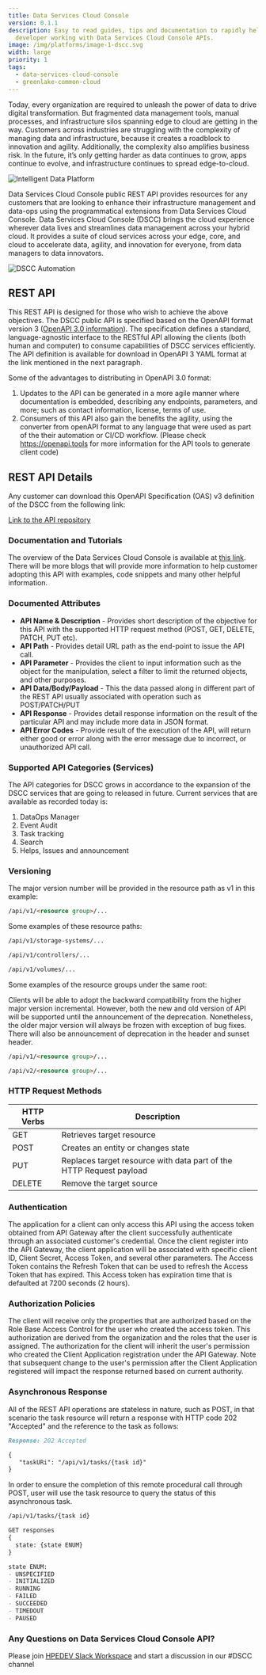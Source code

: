 ```yaml
---
title: Data Services Cloud Console
version: 0.1.1
description: Easy to read guides, tips and documentation to rapidly help any
  developer working with Data Services Cloud Console APIs.
image: /img/platforms/image-1-dscc.svg
width: large
priority: 1
tags:
  - data-services-cloud-console
  - greenlake-common-cloud
---
```

Today, every organization are required to unleash the power of data to drive digital transformation. But fragmented data management tools, manual processes, and infrastructure silos spanning edge to cloud are getting in the way. Customers across industries are struggling with the complexity of managing data and infrastructure, because it creates a roadblock to innovation and agility. Additionally, the complexity also amplifies business risk. In the future, it’s only getting harder as data continues to grow, apps continue to evolve, and infrastructure continues to spread edge-to-cloud.

![Intelligent Data Platform](/img/dscc-high-level-diagram.jpg "DSCC Diagram")

Data Services Cloud Console public REST API provides resources for any customers that are looking to enhance their infrastructure management and data-ops using the programmatical extensions from Data Services Cloud Console. Data Services Cloud Console (DSCC) brings the cloud experience wherever data lives and streamlines data management across your hybrid cloud. It provides a suite of cloud services across your edge, core, and cloud to accelerate data, agility, and innovation for everyone, from data managers to data innovators.

![DSCC Automation](/img/dscc-api-value.png "API for Automation at Scale")

## REST API

This REST API is designed for those who wish to achieve the above objectives. The DSCC public API is specified based on the OpenAPI format version 3 ([OpenAPI 3.0 information](https://swagger.io/blog/news/whats-new-in-openapi-3-0/)).  The specification defines a standard, language-agnostic interface to the RESTful API allowing the clients (both human and computer) to consume capabilities of DSCC services efficiently. The API definition is available for download in OpenAPI 3 YAML format at the link mentioned in the next paragraph.

Some of the advantages to distributing in OpenAPI 3.0 format:

1. Updates to the API can be generated in a more agile manner where documentation is embedded, describing any endpoints, parameters, and more; such as contact information, license, terms of use. 
2. Consumers of this API also gain the benefits the agility, using the converter from openAPI format to any language that were used as part of the their automation or CI/CD workflow. (Please check <https://openapi.tools> for more information for the API tools to generate client code)

## REST API Details

Any customer can download this OpenAPI Specification (OAS) v3 definition of the DSCC from the following link:

[Link to the API repository](https://docs.ccs.arubathena.com/)

### Documentation and Tutorials

The overview of the Data Services Cloud Console is available at [this link](https://www.hpe.com/us/en/storage/data-services-cloud-console.html#overview). There will be more blogs that will provide more information to help customer adopting this API with examples, code snippets and many other helpful information.

### Documented Attributes

* **API Name & Description** - Provides short description of the objective for this API with the supported HTTP request method (POST, GET, DELETE, PATCH, PUT etc).
* **API Path** - Provides detail URL path as the end-point to issue the API call.
* **API Parameter** - Provides the client to input information such as the object for the manipulation, select a filter to limit the returned objects, and other purposes.
* **API Data/Body/Payload** - This the data passed along in different part of the REST API usually associated with operation such as POST/PATCH/PUT
* **API Response** - Provides detail response information on the result of the particular API and may include more data in JSON format. 
* **API Error Codes** - Provide result of the execution of the API, will return either good or error along with the error message due to incorrect, or unauthorized API call.

### Supported API Categories (Services)

The API categories for DSCC grows in accordance to the expansion of the DSCC services that are going to released in future. Current services that are available as recorded today is:

1. DataOps Manager
2. Event Audit
3. Task tracking
4. Search
5. Helps, Issues and announcement

### Versioning

The major version number will be provided in the resource path as v1 in this example:

```md
/api/v1/<resource group>/...
```

Some examples of these resource paths:

```markdown
/api/v1/storage-systems/...

/api/v1/controllers/...

/api/v1/volumes/...
```

Some examples of the resource groups under the same root:

Clients will be able to adopt the backward compatibility from the higher major version incremental.  However, both the new and old version of API will be supported until the announcement of the deprecation. Nonetheless, the older major version will always be frozen with exception of bug fixes. There will also be announcement of deprecation in the header and sunset header. 

```md
/api/v1/<resource group>/...

/api/v2/<resource group>/...
```

### HTTP Request Methods

| HTTP Verbs | Description                                                         |
| ---------- | ------------------------------------------------------------------- |
| GET        | Retrieves target resource                                           |
| POST       | Creates an entity or changes state                                  |
| PUT        | Replaces target resource with data part of the HTTP Request payload |
| DELETE     | Remove the target source                                            |

### Authentication

The application for a client can only access this API using the access token obtained from API Gateway after the client successfully authenticate through an associated customer's credential. Once the client register into the API Gateway, the client application will be associated with specific client ID, Client Secret, Access Token, and several other parameters. The Access Token contains the Refresh Token that can be used to refresh the Access Token that has expired. This Access token has expiration time that is defaulted at 7200 seconds (2 hours).

### Authorization Policies

The client will receive only the properties that are authorized based on the Role Base Access Control for the user who created the access token. This authorization are derived from the organization and the roles that the user is assigned. The authorization for the client will inherit the user's permission who created the Client Application registration under the API Gateway. Note that subsequent change to the user's permission after the Client Application registered will impact the response returned based on current authority.

### Asynchronous Response

All of the REST API operations are stateless in nature, such as POST, in that scenario the task resource will return a response with HTTP code 202 "Accepted" and the reference to the task as follows:

```md
Response: 202 Accepted
```

```md
{
   "taskURi": "/api/v1/tasks/{task id}"
}
```

In order to ensure the completion of this remote procedural call through POST, user will use the task resource to query the status of this asynchronous task.

```md
/api/v1/tasks/{task id}

GET responses
{
  state: {state ENUM}
}

state ENUM:
- UNSPECIFIED
- INITIALIZED
- RUNNING
- FAILED
- SUCCEEDED
- TIMEDOUT
- PAUSED
```

### Any Questions on Data Services Cloud Console API?

Please join [HPEDEV Slack Workspace](https://slack.hpedev.io/) and start a discussion in our #DSCC channel